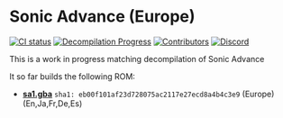 # Sonic Advance (Europe)
[![CI status][ci-badge]][ci-status-link] [![Decompilation Progress][progress-badge]][progress-link] [![Contributors][contributors-badge]][contributors-link] [![Discord][discord-badge]][discord-link]

[ci-status-link]: https://github.com/SAT-R/sa1/actions/workflows/build.yml
[ci-badge]: https://github.com/SAT-R/sa1/actions/workflows/build.yml/badge.svg

[progress-link]: https://github.com/SAT-R/sa1
[progress-badge]: https://img.shields.io/endpoint?url=https://sat-r.github.io/sa1/reports/progress-sa1-shield.json

[contributors-link]: https://github.com/SAT-R/sa1/graphs/contributors
[contributors-badge]: https://img.shields.io/github/contributors/SAT-R/sa1

[discord-badge]: https://img.shields.io/discord/1052347299457671200
[discord-link]: https://discord.gg/vZTvVH3gA9

This is a work in progress matching decompilation of Sonic Advance

It so far builds the following ROM:
* [**sa1.gba**](https://datomatic.no-intro.org/index.php?page=show_record&s=23&n=0330) `sha1: eb00f101af23d728075ac2117e27ecd8a4b4c3e9` (Europe) (En,Ja,Fr,De,Es)
